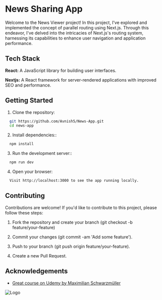 
# News Sharing App

Welcome to the News Viewer project! In this project, I've explored and implemented the concept of parallel routing using Next.js. Through this endeavor, I've delved into the intricacies of Next.js's routing system, harnessing its capabilities to enhance user navigation and application performance. 





## Tech Stack

**React:** A JavaScript library for building user interfaces.

**Nextjs:** A React framework for server-rendered applications with improved SEO and performance.



## Getting Started

1. Clone the repository:

```bash
  git https://github.com/Avnish5/News-App.git
  cd news-app
```
2. Install dependencies::

```bash
  npm install
```

3. Run the development server::

```bash
  npm run dev
```

4. Open your browser:

```bash
  Visit http://localhost:3000 to see the app running locally.
```
    
## Contributing

Contributions are welcome! If you'd like to contribute to this project, please follow these steps:

1. Fork the repository and create your branch (git checkout -b feature/your-feature)

2. Commit your changes (git commit -am 'Add some feature').

3. Push to your branch (git push origin feature/your-feature).

4. Create a new Pull Request.


## Acknowledgements

 - [Great course on Udemy by Maximilian Schwarzmüller](https://www.udemy.com/course/nextjs-react-the-complete-guide/?couponCode=LETSLEARNNOWPP)
 

![Logo](https://encrypted-tbn0.gstatic.com/images?q=tbn:ANd9GcSHzhiBCKHo7mIImBkNqbVA7jAizJ4-sXxdxA&s)

